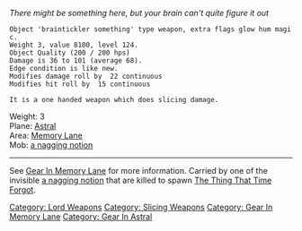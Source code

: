 *There might be something here, but your brain can't quite figure it
out*  

`Object 'braintickler something' type weapon, extra flags glow hum magic.`  
`Weight 3, value 8100, level 124.`  
`Object Quality (200 / 200 hps)`  
`Damage is 36 to 101 (average 68).`  
`Edge condition is like new.`  
`Modifies damage roll by  22 continuous`  
`Modifies hit roll by  15 continuous`  
  
`It is a one handed weapon which does slicing damage.`

Weight: 3  
Plane: [Astral](:Category:Astral.md "wikilink")  
Area: [Memory Lane](:Category:Memory_Lane.md "wikilink")  
Mob: [a nagging notion](a_nagging_notion "wikilink")  

------------------------------------------------------------------------

See [Gear In Memory Lane](:Category:Gear_In_Memory_Lane.md "wikilink")
for more information. Carried by one of the invisible [a nagging
notion](a_nagging_notion "wikilink") that are killed to spawn [The Thing
That Time Forgot](The_Thing_That_Time_Forgot "wikilink").

[Category: Lord Weapons](Category:_Lord_Weapons "wikilink") [Category:
Slicing Weapons](Category:_Slicing_Weapons "wikilink") [Category: Gear
In Memory Lane](Category:_Gear_In_Memory_Lane "wikilink") [Category:
Gear In Astral](Category:_Gear_In_Astral "wikilink")
